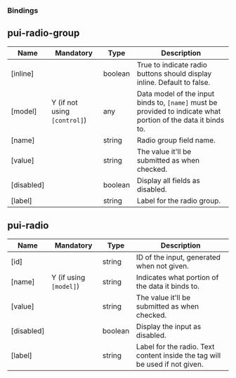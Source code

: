 ### Bindings

## pui-radio-group
Name      | Mandatory | Type        | Description
--------- | --------- | ----------- | -----------
[inline] | | boolean | True to indicate radio buttons should display inline. Default to false.
[model] | Y (if not using `[control]`) | any | Data model of the input binds to, `[name]` must be provided to indicate what portion of the data it binds to.
[name] | | string | Radio group field name.
[value] | | string | The value it'll be submitted as when checked.
[disabled] | | boolean | Display all fields as disabled.
[label] |  | string | Label for the radio group.

## pui-radio
Name      | Mandatory | Type        | Description
--------- | --------- | ----------- | -----------
[id] | | string | ID of the input, generated when not given.
[name] | Y (if using `[model]`) | string | Indicates what portion of the data it binds to.
[value] | | string | The value it'll be submitted as when checked.
[disabled] | | boolean | Display the input as disabled.
[label] |  | string | Label for the radio. Text content inside the tag will be used if not given.
